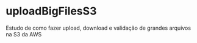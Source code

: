 # uploadBigFilesS3
Estudo de como fazer upload, download e validação de grandes arquivos na S3 da AWS
